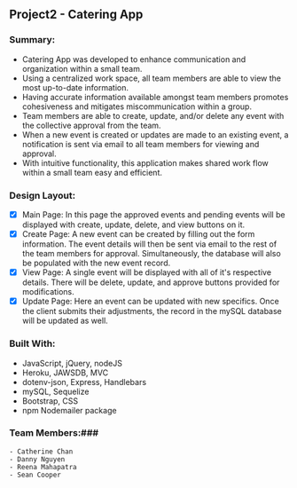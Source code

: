 ## Project2 - Catering App

### Summary:
* Catering App was developed to enhance communication and organization within a small team.
* Using a centralized work space, all team members are able to view the most up-to-date information.
* Having accurate information available amongst team members promotes cohesiveness and mitigates miscommunication within a group.
* Team members are able to create, update, and/or delete any event with the collective approval from the team.
* When a new event is created or updates are made to an existing event, a notification is sent via email to all team members for viewing and approval.
* With intuitive functionality, this application makes shared work flow within a small team easy and efficient.

### Design Layout:
- [x] Main Page: In this page the approved events and pending events will be displayed with create, update, delete, and view buttons on it.
- [x] Create Page: A new event can be created by filling out the form information. The event details will then be sent via email to the rest of the team members for approval. Simultaneously, the database will also be populated with the new event record.
- [x] View Page: A single event will be displayed with all of it's respective details. There will be delete, update, and approve buttons provided for modifications.
- [x] Update Page: Here an event can be updated with new specifics. Once the client submits their adjustments, the record in the mySQL database will be updated as well.

### Built With:
* JavaScript, jQuery, nodeJS
* Heroku, JAWSDB, MVC
* dotenv-json, Express, Handlebars
* mySQL, Sequelize
* Bootstrap, CSS
* npm Nodemailer package

### Team Members:###
```
- Catherine Chan
- Danny Nguyen
- Reena Mahapatra
- Sean Cooper
```